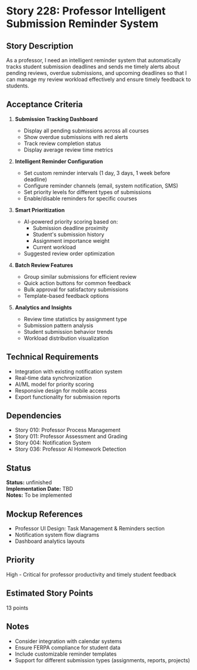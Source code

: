 # Story 228: Professor Intelligent Submission Reminder System

## Story Description
As a professor, I need an intelligent reminder system that automatically tracks student submission deadlines and sends me timely alerts about pending reviews, overdue submissions, and upcoming deadlines so that I can manage my review workload effectively and ensure timely feedback to students.

## Acceptance Criteria
1. **Submission Tracking Dashboard**
   - Display all pending submissions across all courses
   - Show overdue submissions with red alerts
   - Track review completion status
   - Display average review time metrics

2. **Intelligent Reminder Configuration**
   - Set custom reminder intervals (1 day, 3 days, 1 week before deadline)
   - Configure reminder channels (email, system notification, SMS)
   - Set priority levels for different types of submissions
   - Enable/disable reminders for specific courses

3. **Smart Prioritization**
   - AI-powered priority scoring based on:
     - Submission deadline proximity
     - Student's submission history
     - Assignment importance weight
     - Current workload
   - Suggested review order optimization

4. **Batch Review Features**
   - Group similar submissions for efficient review
   - Quick action buttons for common feedback
   - Bulk approval for satisfactory submissions
   - Template-based feedback options

5. **Analytics and Insights**
   - Review time statistics by assignment type
   - Submission pattern analysis
   - Student submission behavior trends
   - Workload distribution visualization

## Technical Requirements
- Integration with existing notification system
- Real-time data synchronization
- AI/ML model for priority scoring
- Responsive design for mobile access
- Export functionality for submission reports

## Dependencies
- Story 010: Professor Process Management
- Story 011: Professor Assessment and Grading
- Story 004: Notification System
- Story 036: Professor AI Homework Detection


## Status
**Status:** unfinished  
**Implementation Date:** TBD  
**Notes:** To be implemented
## Mockup References
- Professor UI Design: Task Management & Reminders section
- Notification system flow diagrams
- Dashboard analytics layouts

## Priority
High - Critical for professor productivity and timely student feedback

## Estimated Story Points
13 points

## Notes
- Consider integration with calendar systems
- Ensure FERPA compliance for student data
- Include customizable reminder templates
- Support for different submission types (assignments, reports, projects)